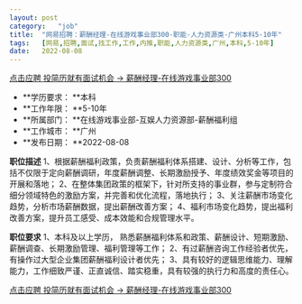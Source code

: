 ```yaml
---
layout:	post
category:	"job"
title:	"网易招聘：薪酬经理-在线游戏事业部300-职能-人力资源类-广州本科5-10年"
tags:	[网易,招聘,面试,找工作,工作,内推,职能,人力资源类,广州,本科,5-10年]
date:	2022-08-08
---
```


[点击应聘 投简历就有面试机会 -> 薪酬经理-在线游戏事业部300](http://mobile.bole.netease.com/bole/boleDetail?id=41504&employeeId=346f03c3cda5f04c&key=all)



- **学历要求： **本科
- **工作年限： **5-10年
- **所属部门： **在线游戏事业部-互娱人力资源部-薪酬福利组
- **工作城市： **广州
- **发布日期： **2022-08-08



**职位描述**
1、根据薪酬福利政策，负责薪酬福利体系搭建、设计、分析等工作，包括不仅限于定向薪酬调研，年度薪酬调整、长期激励授予、年度绩效奖金等项目的开展和落地； 
2、在整体集团政策的框架下，针对所支持的事业群，参与定制符合细分领域特色的激励方案，并完善和优化流程，落地执行； 
3、关注薪酬市场变化趋势，分析市场薪酬数据，提出薪酬改善方案； 
4、福利市场变化趋势，提出福利改善方案，提升员工感受、成本效能和合规管理水平。 




**职位要求**
1、本科及以上学历， 熟悉薪酬福利体系和政策、薪酬设计、短期激励、薪酬调查、长期激励管理、福利管理等工作； 
2、有过薪酬咨询工作经验者优先，有操作过大型企业集团薪酬福利设计者优先； 
3、具有较好的逻辑思维能力、理解能力，工作细致严谨、正直诚信、踏实稳重，具有较强的执行力和高度的责任心。




[点击应聘 投简历就有面试机会 -> 薪酬经理-在线游戏事业部300](http://mobile.bole.netease.com/bole/boleDetail?id=41504&employeeId=346f03c3cda5f04c&key=all)